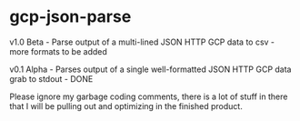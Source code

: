# gcp-json-parse

v1.0 Beta - Parse output of a multi-lined JSON HTTP GCP data to csv - more formats to be added

v0.1 Alpha - Parses output of a single well-formatted JSON HTTP GCP data grab to stdout - DONE


Please ignore my garbage coding comments, there is a lot of stuff in there that I will be pulling out and optimizing in the finished product.
